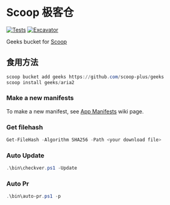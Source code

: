 # Scoop 极客仓

<!-- Uncomment the following line after replacing placeholders -->
[![Tests](https://github.com/scoop-plus/geeks/actions/workflows/ci.yml/badge.svg)](https://github.com/scoop-plus/geeks/actions/workflows/ci.yml) [![Excavator](https://github.com/scoop-plus/geeks/actions/workflows/excavator.yml/badge.svg)](https://github.com/scoop-plus/geeks/actions/workflows/excavator.yml)

Geeks bucket for [Scoop](https://github.com/ScoopInstaller/Scoop)

## 食用方法

```powershell
scoop bucket add geeks https://github.com/scoop-plus/geeks
scoop install geeks/aria2
```


### Make a new manifests

To make a new manifest, see
[App Manifests](https://github.com/ScoopInstaller/Scoop/wiki/App-Manifests)
wiki page.


### Get filehash
```powershell
Get-FileHash -Algorithm SHA256 -Path <your download file>
```

### Auto Update
```powershell
.\bin\checkver.ps1 -Update
```

### Auto Pr
```powershell
.\bin\auto-pr.ps1 -p
```
